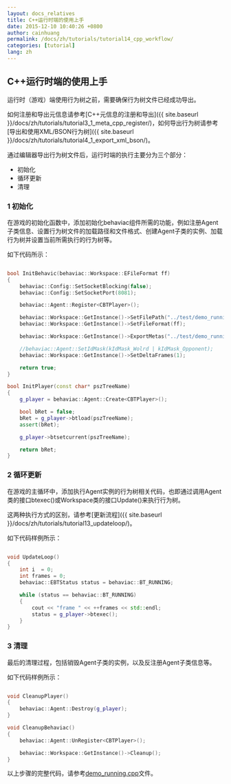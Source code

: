 ```yaml
---
layout: docs_relatives
title: C++运行时端的使用上手
date: 2015-12-10 10:40:26 +0800
author: cainhuang
permalink: /docs/zh/tutorials/tutorial14_cpp_workflow/
categories: [tutorial]
lang: zh
---
```


## C++运行时端的使用上手

运行时（游戏）端使用行为树之前，需要确保行为树文件已经成功导出。

如何注册和导出元信息请参考[C++元信息的注册和导出]({{ site.baseurl }}/docs/zh/tutorials/tutorial3_1_meta_cpp_register/)，如何导出行为树请参考[导出和使用XML/BSON行为树]({{ site.baseurl }}/docs/zh/tutorials/tutorial4_1_export_xml_bson/)。

通过编辑器导出行为树文件后，运行时端的执行主要分为三个部分：

- 初始化
- 循环更新
- 清理

### 1 初始化

在游戏的初始化函数中，添加初始化behaviac组件所需的功能，例如注册Agent子类信息、设置行为树文件的加载路径和文件格式、创建Agent子类的实例、加载行为树并设置当前所需执行的行为树等。

如下代码所示：

``` c++

bool InitBehavic(behaviac::Workspace::EFileFormat ff)
{
    behaviac::Config::SetSocketBlocking(false);
    behaviac::Config::SetSocketPort(8081);

    behaviac::Agent::Register<CBTPlayer>();

    behaviac::Workspace::GetInstance()->SetFilePath("../test/demo_running/behaviac/exported");
    behaviac::Workspace::GetInstance()->SetFileFormat(ff);

    behaviac::Workspace::GetInstance()->ExportMetas("../test/demo_running/behaviac/demo_running.xml");

    //behaviac::Agent::SetIdMask(kIdMask_Wolrd | kIdMask_Opponent);
    behaviac::Workspace::GetInstance()->SetDeltaFrames(1);

    return true;
}

bool InitPlayer(const char* pszTreeName)
{
    g_player = behaviac::Agent::Create<CBTPlayer>();

    bool bRet = false;
    bRet = g_player->btload(pszTreeName);
    assert(bRet);

    g_player->btsetcurrent(pszTreeName);

    return bRet;
}

```

### 2 循环更新

在游戏的主循环中，添加执行Agent实例的行为树相关代码，也即通过调用Agent类的接口btexec()或Workspace类的接口Update()来执行行为树。

这两种执行方式的区别，请参考[更新流程]({{ site.baseurl }}/docs/zh/tutorials/tutorial13_updateloop/)。

如下代码样例所示：

``` c++

void UpdateLoop()
{
	int i  = 0;
	int frames = 0;
	behaviac::EBTStatus status = behaviac::BT_RUNNING;

	while (status == behaviac::BT_RUNNING)
	{
		cout << "frame " << ++frames << std::endl;
		status = g_player->btexec();
	}
}

```

### 3 清理

最后的清理过程，包括销毁Agent子类的实例，以及反注册Agent子类信息等。

如下代码样例所示：

``` c++

void CleanupPlayer()
{
    behaviac::Agent::Destroy(g_player);
}

void CleanupBehaviac()
{
    behaviac::Agent::UnRegister<CBTPlayer>();

	behaviac::Workspace::GetInstance()->Cleanup();
}

```

以上步骤的完整代码，请参考[demo_running.cpp]({{site.repository}}/blob/master/test/demo_running/demo_running.cpp)文件。
